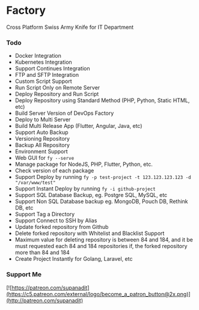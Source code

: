 # Factory
Cross Platform Swiss Army Knife for IT Department

### Todo
- Docker Integration
- Kubernetes Integration
- Support Continues Integration
- FTP and SFTP Integration
- Custom Script Support
- Run Script Only on Remote Server
- Deploy Repository and Run Script
- Deploy Repository using Standard Method (PHP, Python, Static HTML, etc)
- Build Server Version of DevOps Factory
- Deploy to Multi Server
- Build Multi Release App (Flutter, Angular, Java, etc)
- Support Auto Backup
- Versioning Repository
- Backup All Repository
- Environment Support
- Web GUI for `fy --serve`
- Manage package for NodeJS, PHP, Flutter, Python, etc.
- Check version of each package
- Support Deploy by running `fy -p test-project -t 123.123.123.123 -d "/var/www/test"`
- Support Instant Deploy by running `fy -i github-project`
- Support SQL Database Backup, eg. Postgre SQL, MySQL, etc
- Support Non SQL Database backup eg. MongoDB, Pouch DB, Rethink DB, etc
- Support Tag a Directory
- Support Connect to SSH by Alias
- Update forked repository from Github
- Delete forked repository with Whitelist and Blacklist Support
- Maximum value for deleting repository is between 84 and 184, and it be must requested each 84 and 184 repositories if, the forked repository more than 84 and 184
- Create Project Instantly for Golang, Laravel, etc

### Support Me
[![https://patreon.com/supanadit](https://c5.patreon.com/external/logo/become_a_patron_button@2x.png)](http://patreon.com/supanadit)
